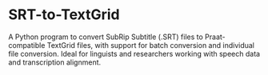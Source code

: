 # SRT-to-TextGrid
A Python program to convert SubRip Subtitle (.SRT) files to Praat-compatible TextGrid files, with support for batch conversion and individual file conversion. Ideal for linguists and researchers working with speech data and transcription alignment.
